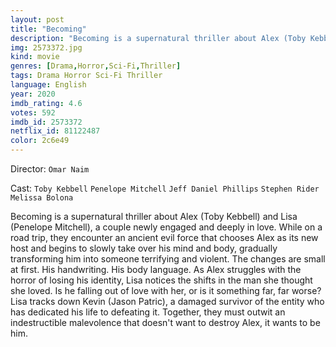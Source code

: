 ```yaml
---
layout: post
title: "Becoming"
description: "Becoming is a supernatural thriller about Alex (Toby Kebbell) and Lisa (Penelope Mitchell), a couple newly engaged and deeply in love. While on a road trip, they encounter an ancient evil force that chooses Alex as its new host and begins to slowly take over his mind and body, gradually transforming him into someone terrifying and violent. The changes are small at first. His handwriting. His body language. As A.."
img: 2573372.jpg
kind: movie
genres: [Drama,Horror,Sci-Fi,Thriller]
tags: Drama Horror Sci-Fi Thriller 
language: English
year: 2020
imdb_rating: 4.6
votes: 592
imdb_id: 2573372
netflix_id: 81122487
color: 2c6e49
---
```

Director: `Omar Naim`  

Cast: `Toby Kebbell` `Penelope Mitchell` `Jeff Daniel Phillips` `Stephen Rider` `Melissa Bolona` 

Becoming is a supernatural thriller about Alex (Toby Kebbell) and Lisa (Penelope Mitchell), a couple newly engaged and deeply in love. While on a road trip, they encounter an ancient evil force that chooses Alex as its new host and begins to slowly take over his mind and body, gradually transforming him into someone terrifying and violent. The changes are small at first. His handwriting. His body language. As Alex struggles with the horror of losing his identity, Lisa notices the shifts in the man she thought she loved. Is he falling out of love with her, or is it something far, far worse? Lisa tracks down Kevin (Jason Patric), a damaged survivor of the entity who has dedicated his life to defeating it. Together, they must outwit an indestructible malevolence that doesn't want to destroy Alex, it wants to be him.